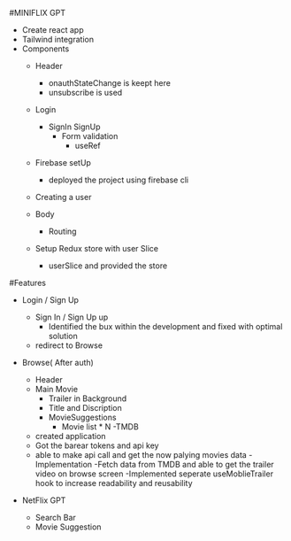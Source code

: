 #MINIFLIX GPT

- Create react app
- Tailwind integration
- Components
    - Header
        - onauthStateChange is keept here
        - unsubscribe is used
    - Login 
        - SignIn SignUp
            - Form validation
                - useRef

    - Firebase setUp
        - deployed the project using firebase cli
    - Creating a user            
    - Body
        - Routing
    
    - Setup Redux store with user Slice
        - userSlice and provided the store
    

#Features 
- Login / Sign Up
    -   Sign In / Sign Up  up 
        - Identified the bux within the development and 
        fixed with optimal solution
    -   redirect to Browse  
   


- Browse( After auth)
    - Header
    - Main Movie
        - Trailer in Background
        - Title and Discription
        - MovieSuggestions 
            - Movie list * N
-TMDB
    - created application 
    - Got the barear tokens and api key
    - able to make api call and get the now palying movies data
    -Implementation
        -Fetch data from TMDB and able to get the trailer video on browse screen
        -Implemented seperate useMoblieTrailer hook to increase readability and reusability

- NetFlix GPT 
     -  Search Bar 
     - Movie Suggestion

     
